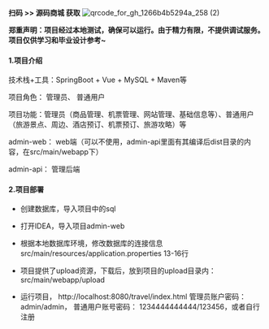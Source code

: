 **扫码 >> 源码商城 获取** ![qrcode_for_gh_1266b4b5294a_258 (2)](https://github.com/user-attachments/assets/45838afd-19a8-4cdc-bdd5-74b9c76fb241)

**郑重声明：项目经过本地测试，确保可以运行。由于精力有限，不提供调试服务。项目仅供学习和毕业设计参考~**

#### 1.项目介绍

技术栈+工具：SpringBoot + Vue + MySQL + Maven等

项目角色： 管理员、 普通用户

项目功能：管理员（商品管理、机票管理、网站管理、基础信息等）、普通用户（旅游景点、周边、酒店预订、机票预订、旅游攻略）等

admin-web： web端（可以不使用，admin-api里面有其编译后dist目录的内容，在src/main/webapp下）

admin-api： 管理后端

#### 2.项目部署

- 创建数据库，导入项目中的sql

- 打开IDEA，导入项目admin-web

- 根据本地数据库环境，修改数据库的连接信息 src/main/resources/application.properties 13-16行

- 项目提供了upload资源，下载后，放到项目的upload目录内：src/main/webapp/upload

- 运行项目， http://localhost:8080/travel/index.html  管理员账户密码： admin/admin， 普通用户账号密码： 1234444444444/123456，或者自行注册

